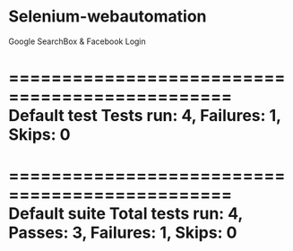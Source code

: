 # Selenium-webautomation


Google SearchBox & Facebook Login

===============================================
    Default test
    Tests run: 4, Failures: 1, Skips: 0
===============================================


===============================================
Default suite
Total tests run: 4, Passes: 3, Failures: 1, Skips: 0
===============================================
